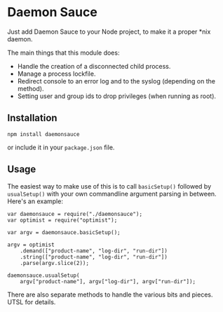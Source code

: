 Daemon Sauce
============

Just add Daemon Sauce to your Node project, to make it a proper *nix
daemon.

The main things that this module does:

* Handle the creation of a disconnected child process.
* Manage a process lockfile.
* Redirect console to an error log and to the syslog (depending on the method).
* Setting user and group ids to drop privileges (when running as root).

Installation
------------

    npm install daemonsauce

or include it in your `package.json` file.

Usage
-----

The easiest way to make use of this is to call `basicSetup()` followed
by `usualSetup()` with your own commandline argument parsing in between.
Here's an example:

    var daemonsauce = require("./daemonsauce");
    var optimist = require("optimist");

    var argv = daemonsauce.basicSetup();

    argv = optimist
        .demand(["product-name", "log-dir", "run-dir"])
        .string(["product-name", "log-dir", "run-dir"])
        .parse(argv.slice(2));

    daemonsauce.usualSetup(
        argv["product-name"], argv["log-dir"], argv["run-dir"]);

There are also separate methods to handle the various bits and pieces.
UTSL for details.
